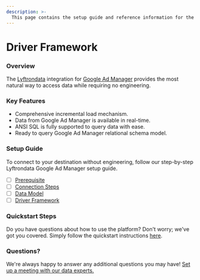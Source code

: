 ```yaml
---
description: >-
  This page contains the setup guide and reference information for the Google Ad Manager source connector.
---
```


# Driver Framework

### Overview

The [Lyftrondata](https://www.lyftrondata.com/) integration for [Google Ad Manager](None) provides the most natural way to access data while requiring no engineering.

### Key Features

* Comprehensive incremental load mechanism.
* Data from Google Ad Manager is available in real-time.&#x20;
* ANSI SQL is fully supported to query data with ease.
* Ready to query Google Ad Manager relational schema model.

### Setup Guide

To connect to your destination without engineering, follow our step-by-step Lyftrondata Google Ad Manager setup guide.

* [ ] [Prerequisite](../prerequisite.md)
* [ ] [Connection Steps](../connection-steps.md)
* [ ] [Data Model](../data-model/erd.md)
* [ ] [Driver Framework](../driver-framework/)

### Quickstart Steps

Do you have questions about how to use the platform? Don't worry; we've got you covered. Simply follow the quickstart instructions [here](../driver-framework/README.md).

### Questions? <a href="#questions" id="questions"></a>

We're always happy to answer any additional questions you may have! [Set up a meeting with our data experts.](https://www.lyftrondata.com/book-a-meeting/)



